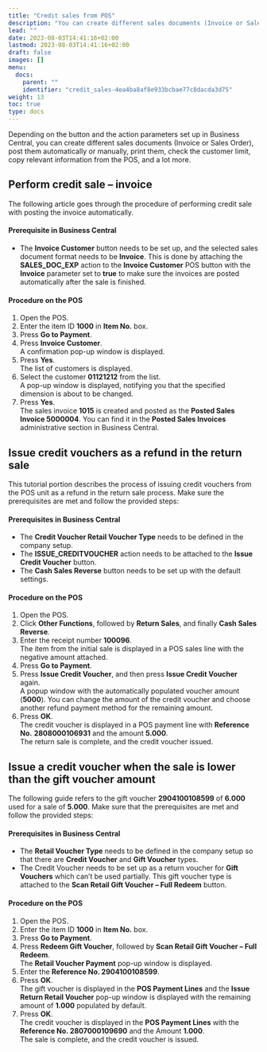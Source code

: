 ```yaml
---
title: "Credit sales from POS"
description: "You can create different sales documents (Invoice or Sales Order), post them automatically or manually, print them, check the customer limit, copy relevant information from the POS, and a lot more."
lead: ""
date: 2023-08-03T14:41:16+02:00
lastmod: 2023-08-03T14:41:16+02:00
draft: false
images: []
menu:
  docs:
    parent: ""
    identifier: "credit_sales-4ea4ba8af8e933bcbae77c8dacda3d75"
weight: 13
toc: true
type: docs
---
```

Depending on the button and the action parameters set up in Business Central, you can create different sales documents (Invoice or Sales Order), post them automatically or manually, print them, check the customer limit, copy relevant information from the POS, and a lot more. 

## Perform credit sale – invoice

The following article goes through the procedure of performing credit sale with posting the invoice automatically.

#### Prerequisite in Business Central

- The **Invoice Customer** button needs to be set up, and the selected sales document format needs to be **Invoice**. This is done by attaching the **SALES_DOC_EXP** action to the **Invoice Customer** POS button with the **Invoice** parameter set to **true** to make sure the invoices are posted automatically after the sale is finished. 

#### Procedure on the POS

1.	Open the POS.
2.	Enter the item ID **1000** in **Item No.** box.
3.	Press **Go to Payment**.
4.	Press **Invoice Customer**.         
    A confirmation pop-up window is displayed.
5.	Press **Yes**.     
    The list of customers is displayed.
6.	Select the customer **01121212** from the list.        
    A pop-up window is displayed, notifying you that the specified dimension is about to be changed.
7.	Press **Yes**.      
    The sales invoice **1015** is created and posted as the **Posted Sales Invoice 5000004**. You can find it in the **Posted Sales Invoices** administrative section in Business Central.

## Issue credit vouchers as a refund in the return sale

This tutorial portion describes the process of issuing credit vouchers from the POS unit as a refund in the return sale process. Make sure the prerequisites are met and follow the provided steps:

#### Prerequisites in Business Central

- The **Credit Voucher Retail Voucher Type** needs to be defined in the company setup.
- The **ISSUE_CREDITVOUCHER** action needs to be attached to the **Issue Credit Voucher** button.
- The **Cash Sales Reverse** button needs to be set up with the default settings.

#### Procedure on the POS

1.	Open the POS.
2.	Click **Other Functions**, followed by **Return Sales**, and finally **Cash Sales Reverse**.
3.	Enter the receipt number **100096**.    
    The item from the initial sale is displayed in a POS sales line with the negative amount attached.
4.	Press **Go to Payment**.
5.	Press **Issue Credit Voucher**, and then press **Issue Credit Voucher** again.     
    A popup window with the automatically populated voucher amount (**5000**). You can change the amount of the credit voucher and choose another refund payment method for the remaining amount. 
6.	Press **OK**.     
    The credit voucher is displayed in a POS payment line with **Reference No.** **2808000106931** and the amount **5.000**.      
    The return sale is complete, and the credit voucher issued. 

## Issue a credit voucher when the sale is lower than the gift voucher amount

The following guide refers to the gift voucher **2904100108599** of **6.000** used for a sale of **5.000**. Make sure that the prerequisites are met and follow the provided steps:

#### Prerequisites in Business Central

- The **Retail Voucher Type** needs to be defined in the company setup so that there are **Credit Voucher** and **Gift Voucher** types.
-	The Credit Voucher needs to be set up as a return voucher for **Gift Vouchers** which can’t be used partially. This gift voucher type is attached to the **Scan Retail Gift Voucher – Full Redeem** button.

#### Procedure on the POS

1.	Open the POS.
2.	Enter the item ID **1000** in **Item No.** box.
3.	Press **Go to Payment**.
4.	Press **Redeem Gift Voucher**, followed by **Scan Retail Gift Voucher – Full Redeem**.     
    The **Retail Voucher Payment** pop-up window is displayed.
5.	Enter the **Reference No. 2904100108599**.
6.	Press **OK**.      
    The gift voucher is displayed in the **POS Payment Lines** and the **Issue Return Retail Voucher** pop-up window is displayed with the remaining amount of **1.000** populated by default.
7.	Press **OK**.   
    The credit voucher is displayed in the **POS Payment Lines** with the **Reference No. 2807000109690** and the Amount **1.000**.    
    The sale is complete, and the credit voucher is issued.


